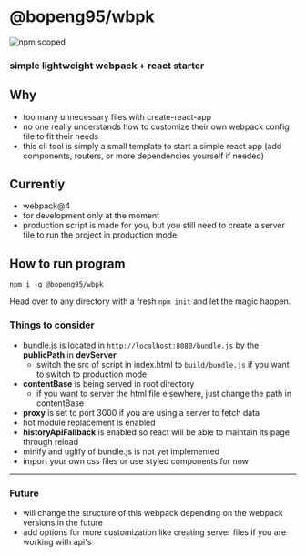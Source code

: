 # @bopeng95/wbpk
![npm scoped](https://img.shields.io/badge/npm-1.0.1-orange.svg)

### simple lightweight webpack + react starter

## Why
- too many unnecessary files with create-react-app
- no one really understands how to customize their own webpack config file to fit their needs
- this cli tool is simply a small template to start a simple react app (add components, routers, or more dependencies yourself if needed)

## Currently
- webpack@4
- for development only at the moment
- production script is made for you, but you still need to create a server file to run the project in production mode

## How to run program
```
npm i -g @bopeng95/wbpk
```
Head over to any directory with a fresh `npm init` and let the magic happen.

### Things to consider
- bundle.js is located in `http://localhost:8080/bundle.js` by the **publicPath** in **devServer**
    - switch the src of script in index.html to `build/bundle.js` if you want to switch to production mode
- **contentBase** is being served in root directory
    - if you want to server the html file elsewhere, just change the path in contentBase
- **proxy** is set to port 3000 if you are using a server to fetch data
- hot module replacement is enabled
- **historyApiFallback** is enabled so react will be able to maintain its page through reload
- minify and uglify of bundle.js is not yet implemented
- import your own css files or use styled components for now
___
### Future
- will change the structure of this webpack depending on the webpack versions in the future
- add options for more customization like creating server files if you are working with api's

